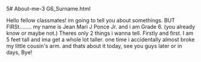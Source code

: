 5# About-me-3 G6_Surname.html
<head>Hello fellow classmates! im going to tell you about somethings. BUT FIRSt........ my name is Jean Mari J Ponce Jr. and i am Grade 6. (you already know or maybe not.) Theres only 2 things i wanna tell. Firstly and first. I am 5 feet tall and ima get a whole lot taller. one time i accidentally almost broke my little cousin's arm. and thats about it today, see you guys later or in days, Bye!</head>
